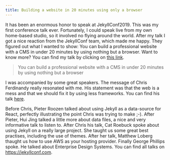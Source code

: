 ```yaml
---
title: Building a website in 20 minutes using only a browser
---
```


It has been an enormous honor to speak at JekyllConf2019. This was my first conference talk ever. Fortunately, I could speak live from my own home-based studio, so it involved no flying around the world. After my talk I got a nice reaction from the JekyllConf team, which made me happy. They figured out what I wanted to show: You can build a professional website with a CMS in under 20 minutes by using nothing but a browser. Want to know more? You can find my talk by clicking on [this link](https://www.youtube.com/embed/_x5GWpu2ing?autoplay=1&start=14067).

> You can build a professional website with a CMS in under 20 minutes by using nothing but a browser

I was accompanied by some great speakers. The message of Chris Ferdinandy really resonated with me. His statement was that the web is a mess and that we should fix it by using less frameworks. You can find his talk [here](https://www.youtube.com/embed/_x5GWpu2ing?autoplay=1&start=9475).

Before Chris, Pieter Roozen talked about using Jekyll as a data-source for React, perfectly illustrating the point Chris was trying to make ;-). After Pieter, Hui Jing talked a little more about data files, a nice and very informative talk to listen to. After Chris his talk, Cat Roebuck spoke about using Jekyll on a really large project. She taught us some great best practises, including the use of themes. After her talk, Matthew Loberg thaught us how to use AWS as your hosting provider. Finally George Phillips spoke. He talked about Enterprise Design Systems. You can find all talks on https://jekyllconf.com.